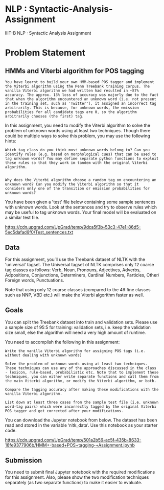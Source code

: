 # NLP : Syntactic-Analysis-Assignment

IIIT-B NLP : Syntactic Analysis Assignment

# Problem Statement

## HMMs and Viterbi algorithm for POS tagging
 

    You have learnt to build your own HMM-based POS tagger and implement the Viterbi algorithm using the Penn Treebank training corpus. The vanilla Viterbi algorithm we had written had resulted in ~87% accuracy. The approx. 13% loss of accuracy was majorly due to the fact that when the algorithm encountered an unknown word (i.e. not present in the training set, such as 'Twitter'), it assigned an incorrect tag arbitrarily. This is because, for unknown words, the emission probabilities for all candidate tags are 0, so the algorithm arbitrarily chooses (the first) tag.

 

In this assignment, you need to modify the Viterbi algorithm to solve the problem of unknown words using at least two techniques. Though there could be multiple ways to solve this problem, you may use the following hints:

    Which tag class do you think most unknown words belong to? Can you identify rules (e.g. based on morphological cues) that can be used to tag unknown words? You may define separate python functions to exploit these rules so that they work in tandem with the original Viterbi algorithm.
    
    
    Why does the Viterbi algorithm choose a random tag on encountering an unknown word? Can you modify the Viterbi algorithm so that it considers only one of the transition or emission probabilities for unknown words?
 

You have been given a 'test' file below containing some sample sentences with unknown words. Look at the sentences and try to observe rules which may be useful to tag unknown words. Your final model will be evaluated on a similar test file.

https://cdn.upgrad.com/UpGrad/temp/9dca5f3b-53c3-47e1-86d5-5ec5dafad6f0/Test_sentences.txt

## Data
For this assignment, you’ll use the Treebank dataset of NLTK with the 'universal' tagset. The Universal tagset of NLTK comprises only 12 coarse tag classes as follows: Verb, Noun, Pronouns, Adjectives, Adverbs, Adpositions, Conjunctions, Determiners, Cardinal Numbers, Particles, Other/ Foreign words, Punctuations.

 

Note that using only 12 coarse classes (compared to the 46 fine classes such as NNP, VBD etc.) will make the Viterbi algorithm faster as well.

 

## Goals
You can split the Treebank dataset into train and validation sets. Please use a sample size of 95:5 for training: validation sets, i.e. keep the validation size small, else the algorithm will need a very high amount of runtime.

 

You need to accomplish the following in this assignment:

    Write the vanilla Viterbi algorithm for assigning POS tags (i.e. without dealing with unknown words) 
    
    Solve the problem of unknown words using at least two techniques. These techniques can use any of the approaches discussed in the class - lexicon, rule-based, probabilistic etc. Note that to implement these techniques, you can either write separate functions and call them from the main Viterbi algorithm, or modify the Viterbi algorithm, or both.
    
    Compare the tagging accuracy after making these modifications with the vanilla Viterbi algorithm.
    
    List down at least three cases from the sample test file (i.e. unknown word-tag pairs) which were incorrectly tagged by the original Viterbi POS tagger and got corrected after your modifications.
 


You can download the Jupyter notebook from below. The dataset has been read and stored in the variable ‘nltk_data’.  Use this notebook as your starter code. 

https://cdn.upgrad.com/UpGrad/temp/501a2b56-ac5f-435b-8633-18fe9377906b/HMM+-based+POS+tagging-+Assignment.ipynb

## Submission 

You need to submit final Jupyter notebook with the required modifications for this assignment. Also, please show the two modification techniques separately (as two separate functions) to make it easier to evaluate.
